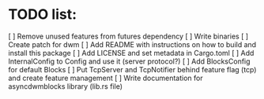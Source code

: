 # TODO list:

[ ] Remove unused features from futures dependency
[ ] Write binaries
[ ] Create patch for dwm
[ ] Add README with instructions on how to build and install this package
[ ] Add LICENSE and set metadata in Cargo.toml
[ ] Add InternalConfig to Config and use it (server protocol?)
[ ] Add BlocksConfig for default Blocks
[ ] Put TcpServer and TcpNotifier behind feature flag (tcp) and create feature management
[ ] Write documentation for asyncdwmblocks library (lib.rs file)
